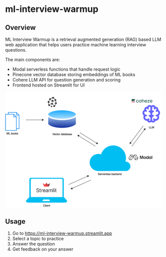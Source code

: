 # ml-interview-warmup

## Overview

ML Interview Warmup is a retrieval augmented generation (RAG) based LLM web application that helps users practice machine learning interview questions.

The main components are:

- Modal serverless functions that handle request logic
- Pinecone vector database storing embeddings of ML books
- Cohere LLM API for question generation and scoring
- Frontend hosted on Streamlit for UI

![alt text](asset/ml-interview.png "System Diagram")

## Usage

1. Go to https://ml-interview-warmup.streamlit.app
2. Select a topic to practice
3. Answer the question
4. Get feedback on your answer
